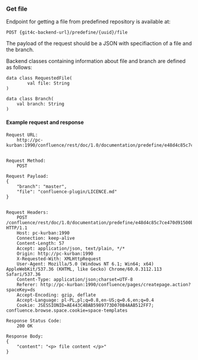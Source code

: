 
### Get file

Endpoint for getting a file from predefined repository is available at:

```
POST {git4c-backend-url}/predefine/{uuid}/file
```


The payload of the request should be a JSON with specifiaction of a file and the branch.

Backend classes containing information about file and branch are defined as follows:

```
data class RequestedFile(
        val file: String
)

data class Branch(
    val branch: String
)
```


#### Example request and response
```
Request URL:
    http://pc-kurban:1990/confluence/rest/doc/1.0/documentation/predefine/e48d4c85c7ce470d91500b2f7ce1b2b9/file


Request Method:
    POST

Request Payload:
{
    "branch": "master",
    "file": "confluence-plugin/LICENCE.md"
}


Request Headers:
    POST /confluence/rest/doc/1.0/documentation/predefine/e48d4c85c7ce470d91500b2f7ce1b2b9/file HTTP/1.1
    Host: pc-kurban:1990
    Connection: keep-alive
    Content-Length: 57
    Accept: application/json, text/plain, */*
    Origin: http://pc-kurban:1990
    X-Requested-With: XMLHttpRequest
    User-Agent: Mozilla/5.0 (Windows NT 6.1; Win64; x64) AppleWebKit/537.36 (KHTML, like Gecko) Chrome/60.0.3112.113 Safari/537.36
    Content-Type: application/json;charset=UTF-8
    Referer: http://pc-kurban:1990/confluence/pages/createpage.action?spaceKey=ds
    Accept-Encoding: gzip, deflate
    Accept-Language: pl-PL,pl;q=0.8,en-US;q=0.6,en;q=0.4
    Cookie: JSESSIONID=AE443C4BAB5989773D070B4AAB512FF7; confluence.browse.space.cookie=space-templates

Response Status Code:
    200 OK

Response Body:
{
    "content": "<p> file content </p>"
}
```